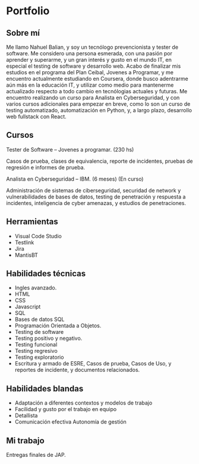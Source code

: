 # Portfolio
## Sobre mí
Me llamo Nahuel Balian, y soy un tecnólogo prevencionista y tester de software. Me considero una persona esmerada, con una pasión por aprender y superarme, y un gran interés y gusto en el mundo IT, en especial el testing de software y desarrollo web.
Acabo de finalizar mis estudios en el programa del Plan Ceibal, Jovenes a Programar, y me encuentro actualmente estudiando en Coursera, donde busco adentrarme aún más en la educación IT, y utilizar como medio para mantenerme actualizado respecto a todo cambio en tecnólogias actuales y futuras. 
Me encuentro realizando un curso para Analista en Cyberseguridad, y con varios cursos adicionales para empezar en breve, como lo son un curso de testing automatizado, automatización en Python, y, a largo plazo, desarrollo web fullstack con React.

## Cursos

Tester de Software – Jovenes a programar. (230 hs)

Casos de prueba, clases de equivalencia, reporte de incidentes, pruebas de regresión e informes de prueba.

Analista en Cyberseguridad – IBM. (6 meses) (En curso)

Administración de sistemas de ciberseguridad, securidad de network y vulnerabilidades de bases de datos, testing de penetración y respuesta a incidentes, inteligencia de cyber amenazas, y estudios de penetraciones.  
 
  
## Herramientas

* Visual Code Studio
* Testlink
* Jira
* MantisBT

## Habilidades técnicas

* Ingles avanzado.
* HTML
* CSS
* Javascript
* SQL
* Bases de datos SQL
* Programación Orientada a Objetos.
* Testing de software
* Testing positivo y negativo.
* Testing funcional
* Testing regresivo
* Testing exploratorio
* Escritura y armado de ESRE, Casos de prueba, Casos de Uso, y reportes de incidente, y documentos relacionados.

## Habilidades blandas

* Adaptación a diferentes
contextos y modelos de
trabajo
* Facilidad y gusto por el
trabajo en equipo
* Detallista
* Comunicación efectiva
Autonomía de gestión

## Mi trabajo

Entregas finales de JAP.

